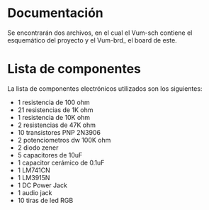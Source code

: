 # Documentación
Se encontrarán dos archivos, en el cual el Vum-sch contiene el esquemático del proyecto y el Vum-brd_
el board de este. 

# Lista de componentes
La lista de componentes electrónicos utilizados son los siguientes:
* 1 resistencia de 100 ohm
* 21 resistencias de 1K ohm 
* 1 resistencia de 10K ohm
* 2 resistencias de 47K ohm 
* 10 transistores PNP 2N3906
* 2 potenciometros dw 100K ohm
* 2 diodo zener
* 5 capacitores de 10uF
* 1 capacitor cerámico de 0.1uF
* 1 LM741CN
* 1 LM3915N
* 1 DC Power Jack
* 1 audio jack
* 10 tiras de led RGB
